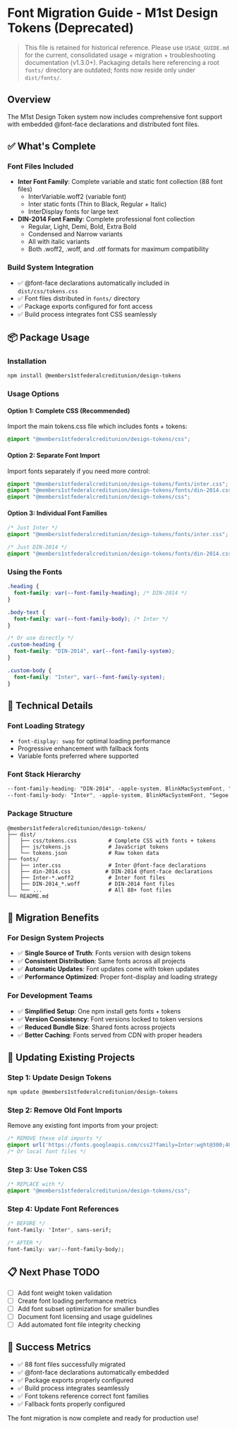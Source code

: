 # Font Migration Guide - M1st Design Tokens (Deprecated)

> This file is retained for historical reference. Please use `USAGE_GUIDE.md` for the current, consolidated usage + migration + troubleshooting documentation (v1.3.0+). Packaging details here referencing a root `fonts/` directory are outdated; fonts now reside only under `dist/fonts/`.

## Overview

The M1st Design Token system now includes comprehensive font support with embedded @font-face declarations and distributed font files.

## ✅ What's Complete

### Font Files Included
- **Inter Font Family**: Complete variable and static font collection (88 font files)
  - InterVariable.woff2 (variable font)
  - Inter static fonts (Thin to Black, Regular + Italic)
  - InterDisplay fonts for large text
- **DIN-2014 Font Family**: Complete professional font collection
  - Regular, Light, Demi, Bold, Extra Bold
  - Condensed and Narrow variants
  - All with italic variants
  - Both .woff2, .woff, and .otf formats for maximum compatibility

### Build System Integration
- ✅ @font-face declarations automatically included in `dist/css/tokens.css`
- ✅ Font files distributed in `fonts/` directory
- ✅ Package exports configured for font access
- ✅ Build process integrates font CSS seamlessly

## 📦 Package Usage

### Installation
```bash
npm install @members1stfederalcreditunion/design-tokens
```

### Usage Options

#### Option 1: Complete CSS (Recommended)
Import the main tokens.css file which includes fonts + tokens:
```css
@import "@members1stfederalcreditunion/design-tokens/css";
```

#### Option 2: Separate Font Import
Import fonts separately if you need more control:
```css
@import "@members1stfederalcreditunion/design-tokens/fonts/inter.css";
@import "@members1stfederalcreditunion/design-tokens/fonts/din-2014.css";
@import "@members1stfederalcreditunion/design-tokens/css";
```

#### Option 3: Individual Font Families
```css
/* Just Inter */
@import "@members1stfederalcreditunion/design-tokens/fonts/inter.css";

/* Just DIN-2014 */
@import "@members1stfederalcreditunion/design-tokens/fonts/din-2014.css";
```

### Using the Fonts

```css
.heading {
  font-family: var(--font-family-heading); /* DIN-2014 */
}

.body-text {
  font-family: var(--font-family-body); /* Inter */
}

/* Or use directly */
.custom-heading {
  font-family: "DIN-2014", var(--font-family-system);
}

.custom-body {
  font-family: "Inter", var(--font-family-system);
}
```

## 🔧 Technical Details

### Font Loading Strategy
- `font-display: swap` for optimal loading performance
- Progressive enhancement with fallback fonts
- Variable fonts preferred where supported

### Font Stack Hierarchy
```css
--font-family-heading: "DIN-2014", -apple-system, BlinkMacSystemFont, "Segoe UI", "Noto Sans", Helvetica, Arial, sans-serif;
--font-family-body: "Inter", -apple-system, BlinkMacSystemFont, "Segoe UI", "Noto Sans", Helvetica, Arial, sans-serif;
```

### Package Structure
```
@members1stfederalcreditunion/design-tokens/
├── dist/
│   ├── css/tokens.css          # Complete CSS with fonts + tokens
│   ├── js/tokens.js            # JavaScript tokens
│   └── tokens.json             # Raw token data
├── fonts/
│   ├── inter.css               # Inter @font-face declarations
│   ├── din-2014.css           # DIN-2014 @font-face declarations
│   ├── Inter-*.woff2           # Inter font files
│   ├── DIN-2014_*.woff         # DIN-2014 font files
│   └── ...                     # All 88+ font files
└── README.md
```

## 🚀 Migration Benefits

### For Design System Projects
- ✅ **Single Source of Truth**: Fonts version with design tokens
- ✅ **Consistent Distribution**: Same fonts across all projects
- ✅ **Automatic Updates**: Font updates come with token updates
- ✅ **Performance Optimized**: Proper font-display and loading strategy

### For Development Teams
- ✅ **Simplified Setup**: One npm install gets fonts + tokens
- ✅ **Version Consistency**: Font versions locked to token versions
- ✅ **Reduced Bundle Size**: Shared fonts across projects
- ✅ **Better Caching**: Fonts served from CDN with proper headers

## 🔄 Updating Existing Projects

### Step 1: Update Design Tokens
```bash
npm update @members1stfederalcreditunion/design-tokens
```

### Step 2: Remove Old Font Imports
Remove any existing font imports from your project:
```css
/* REMOVE these old imports */
@import url('https://fonts.googleapis.com/css2?family=Inter:wght@300;400;500;600;700&display=swap');
/* Or local font files */
```

### Step 3: Use Token CSS
```css
/* REPLACE with */
@import "@members1stfederalcreditunion/design-tokens/css";
```

### Step 4: Update Font References
```css
/* BEFORE */
font-family: 'Inter', sans-serif;

/* AFTER */
font-family: var(--font-family-body);
```

## 📋 Next Phase TODO

- [ ] Add font weight token validation
- [ ] Create font loading performance metrics
- [ ] Add font subset optimization for smaller bundles
- [ ] Document font licensing and usage guidelines
- [ ] Add automated font file integrity checking

## 🎯 Success Metrics

- ✅ 88 font files successfully migrated
- ✅ @font-face declarations automatically embedded
- ✅ Package exports properly configured
- ✅ Build process integrates seamlessly
- ✅ Font tokens reference correct font families
- ✅ Fallback fonts properly configured

The font migration is now complete and ready for production use!
